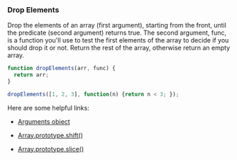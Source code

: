 ### Drop Elements

Drop the elements of an array (first argument), starting from the front, until the predicate (second argument) returns true.
The second argument, func, is a function you'll use to test the first elements of the array to decide if you should drop it or not.
Return the rest of the array, otherwise return an empty array.

```javascript
function dropElements(arr, func) {
  return arr;
}

dropElements([1, 2, 3], function(n) {return n < 3; });
```


Here are some helpful links:


* [Arguments object](https://developer.mozilla.org/en-US/docs/Web/JavaScript/Reference/Functions/arguments)

* [Array.prototype.shift()](https://developer.mozilla.org/en-US/docs/Web/JavaScript/Reference/Global_Objects/Array/shift)

* [Array.prototype.slice()](https://developer.mozilla.org/en-US/docs/Web/JavaScript/Reference/Global_Objects/Array/slice)
